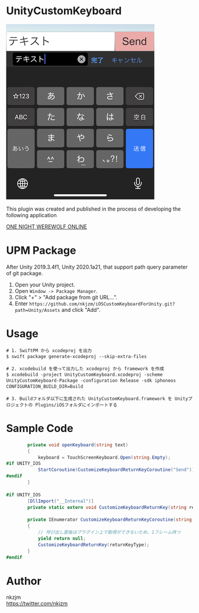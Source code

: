 # UnityCustomKeyboard

<img src="https://github.com/nkjzm/iOSCustomKeyboardForUnity/blob/main/sample.jpg" width="400">


This plugin was created and published in the process of developing the following application

[ONE NIGHT WEREWOLF ONLINE](https://online.1nite-jinro.com/)


# UPM Package

After Unity 2019.3.4f1, Unity 2020.1a21, that support path query parameter of git package. 

1. Open your Unity project.
2. Open `Window -> Package Manager`.
3. Click "+" > "Add package from git URL...".
4. Enter `https://github.com/nkjzm/iOSCustomKeyboardForUnity.git?path=Unity/Assets` and click "Add".

# Usage

```.command
# 1. SwiftPM から xcodeproj を出力
$ swift package generate-xcodeproj --skip-extra-files

# 2. xcodebuild を使って出力した xcodeproj から framework を作成
$ xcodebuild -project UnityCustomKeyboard.xcodeproj -scheme UnityCustomKeyboard-Package -configuration Release -sdk iphoneos CONFIGURATION_BUILD_DIR=Build

# 3. Buildフォルダ以下に生成された UnityCustomKeyboard.framework を Unityプロジェクトの Plugins/iOSフォルダにインポートする
```

# Sample Code


```.cs
        private void openKeyboard(string text)
        {
            keyboard = TouchScreenKeyboard.Open(string.Empty);
#if UNITY_IOS
            StartCoroutine(CustomizeKeyboardReturnKeyCoroutine("Send"));
#endif
        }

#if UNITY_IOS
        [DllImport("__Internal")]
        private static extern void CustomizeKeyboardReturnKey(string returnKeyType);

        private IEnumerator CustomizeKeyboardReturnKeyCoroutine(string returnKeyType)
        {
            // 呼び出し直後はプラグイン上で取得ができないため、1フレーム待つ
            yield return null;
            CustomizeKeyboardReturnKey(returnKeyType);
        }
#endif
```

# Author

nkzjm  
https://twitter.com/nkjzm

